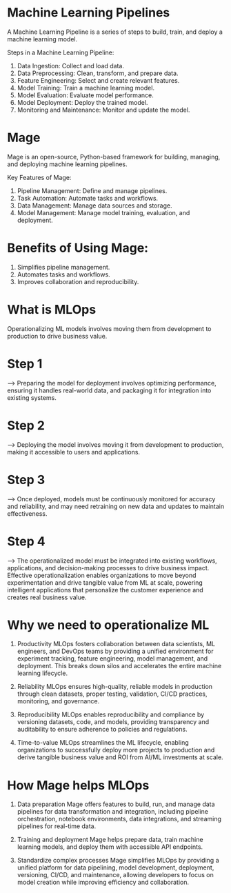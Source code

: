 # Machine Learning Pipelines

A Machine Learning Pipeline is a series of steps to build, train, and deploy a machine learning model.


Steps in a Machine Learning Pipeline:

1. Data Ingestion: Collect and load data.
2. Data Preprocessing: Clean, transform, and prepare data.
3. Feature Engineering: Select and create relevant features.
4. Model Training: Train a machine learning model.
5. Model Evaluation: Evaluate model performance.
6. Model Deployment: Deploy the trained model.
7. Monitoring and Maintenance: Monitor and update the model.


# Mage

Mage is an open-source, Python-based framework for building, managing, and deploying machine learning pipelines.


Key Features of Mage:

1. Pipeline Management: Define and manage pipelines.
2. Task Automation: Automate tasks and workflows.
3. Data Management: Manage data sources and storage.
4. Model Management: Manage model training, evaluation, and deployment.



# Benefits of Using Mage:

1. Simplifies pipeline management.
2. Automates tasks and workflows.
3. Improves collaboration and reproducibility.

# What is MLOps
Operationalizing ML models involves moving them from development to production to drive business value.

# Step 1
--> Preparing the model for deployment involves optimizing performance, ensuring it handles real-world data, and packaging it for integration into existing systems.

# Step 2
--> Deploying the model involves moving it from development to production, making it accessible to users and applications.

# Step 3
--> Once deployed, models must be continuously monitored for accuracy and reliability, and may need retraining on new data and updates to maintain effectiveness.

# Step 4
--> The operationalized model must be integrated into existing workflows, applications, and decision-making processes to drive business impact.
    Effective operationalization enables organizations to move beyond experimentation and drive tangible value from ML at scale, powering intelligent applications that personalize the customer experience and creates real business value.

# Why we need to operationalize ML
1. Productivity
   MLOps fosters collaboration between data scientists, ML engineers, and DevOps teams by providing a unified environment for experiment tracking, feature engineering, model management, and deployment. This breaks down silos and accelerates the entire machine learning lifecycle.

2. Reliability
   MLOps ensures high-quality, reliable models in production through clean datasets, proper testing, validation, CI/CD practices, monitoring, and governance.

3. Reproducibility
   MLOps enables reproducibility and compliance by versioning datasets, code, and models, providing transparency and auditability to ensure adherence to policies and regulations.

4. Time-to-value
   MLOps streamlines the ML lifecycle, enabling organizations to successfully deploy more projects to production and derive tangible business value and ROI from AI/ML investments at scale.

# How Mage helps MLOps

1. Data preparation
   Mage offers features to build, run, and manage data pipelines for data transformation and integration, including pipeline orchestration, notebook environments, data integrations, and streaming pipelines for real-time data.

2. Training and deployment
   Mage helps prepare data, train machine learning models, and deploy them with accessible API endpoints.

3. Standardize complex processes
   Mage simplifies MLOps by providing a unified platform for data pipelining, model development, deployment, versioning, CI/CD, and maintenance, allowing developers to focus on model creation while improving efficiency and collaboration.

   
